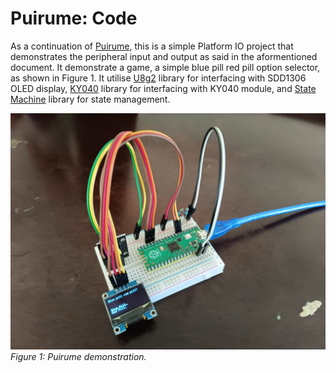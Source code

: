 # Puirume: Code

As a continuation of [Puirume](https://github.com/rumelab/puirume_concept),
this is a simple Platform IO project that demonstrates the peripheral input and output as said in the aformentioned
document. It demonstrate a game, a simple blue pill red pill option selector, as shown in Figure 1.
It utilise [U8g2](https://github.com/olikraus/U8g2_Arduino#2.35.30) library for interfacing with SDD1306 OLED display,
[KY040](https://github.com/rumelab/ky040_library_code) library for interfacing with KY040 module,
and [State Machine](https://github.com/rumelab/state_machine_library_code) library for state management.

![Puirume demonstration](./graphics/prototype.jpeg) \
_Figure 1: Puirume demonstration._
